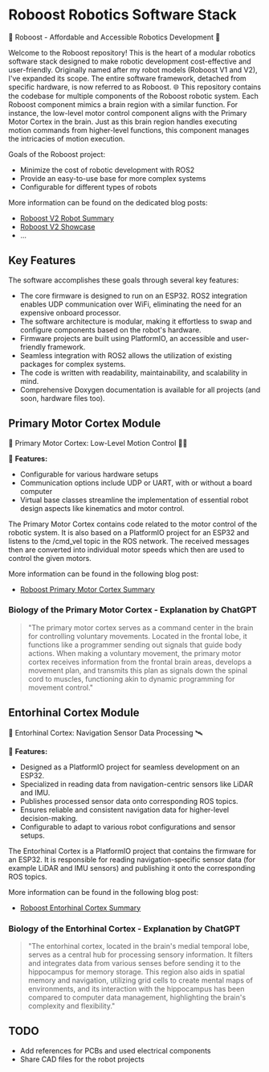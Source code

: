# Roboost Robotics Software Stack

🤖 Roboost - Affordable and Accessible Robotics Development 🚀

Welcome to the Roboost repository! This is the heart of a modular robotics software stack designed to make robotic development cost-effective and user-friendly. Originally named after my robot models (Roboost V1 and V2), I've expanded its scope. The entire software framework, detached from specific hardware, is now referred to as Roboost. 🌐
This repository contains the codebase for multiple components of the Roboost robotic system. Each Roboost component mimics a brain region with a similar function. For instance, the low-level motor control component aligns with the Primary Motor Cortex in the brain. Just as this brain region handles executing motion commands from higher-level functions, this component manages the intricacies of motion execution.

Goals of the Roboost project:
- Minimize the cost of robotic development with ROS2
- Provide an easy-to-use base for more complex systems
- Configurable for different types of robots

More information can be found on the dedicated blog posts:

- [Roboost V2 Robot Summary](https://jakobfriedl.tech/project-summary/)
- [Roboost V2 Showcase](https://technologiehub.at/project-posts/roboost-v2/)
- ...

## Key Features
The software accomplishes these goals through several key features:
- The core firmware is designed to run on an ESP32. ROS2 integration enables UDP communication over WiFi, eliminating the need for an expensive onboard processor.
- The software architecture is modular, making it effortless to swap and configure components based on the robot's hardware.
- Firmware projects are built using PlatformIO, an accessible and user-friendly framework.
- Seamless integration with ROS2 allows the utilization of existing packages for complex systems.
- The code is written with readability, maintainability, and scalability in mind.
- Comprehensive Doxygen documentation is available for all projects (and soon, hardware files too).

## Primary Motor Cortex Module
🧠 Primary Motor Cortex: Low-Level Motion Control 🏃‍♂️

🤖 **Features:**
- Configurable for various hardware setups
- Communication options include UDP or UART, with or without a board computer
- Virtual base classes streamline the implementation of essential robot design aspects like kinematics and motor control.

The Primary Motor Cortex contains code related to the motor control of the robotic system. It is also based on a PlatformIO project for an ESP32 and listens to the /cmd_vel topic in the ROS network. The received messages then are converted into individual motor speeds which then are used to control the given motors.

More information can be found in the following blog post:

- [Roboost Primary Motor Cortex Summary](https://technologiehub.at/project-posts/roboost-primary-motor-cortex/)

### Biology of the Primary Motor Cortex - Explanation by ChatGPT

>"The primary motor cortex serves as a command center in the brain for controlling voluntary movements. Located in the frontal lobe, it functions like a programmer sending out signals that guide body actions. When making a voluntary movement, the primary motor cortex receives information from the frontal brain areas, develops a movement plan, and transmits this plan as signals down the spinal cord to muscles, functioning akin to dynamic programming for movement control."

## Entorhinal Cortex Module
🧠 Entorhinal Cortex: Navigation Sensor Data Processing 🛰️

🤖 **Features:**
- Designed as a PlatformIO project for seamless development on an ESP32.
- Specialized in reading data from navigation-centric sensors like LiDAR and IMU.
- Publishes processed sensor data onto corresponding ROS topics.
- Ensures reliable and consistent navigation data for higher-level decision-making.
- Configurable to adapt to various robot configurations and sensor setups.

The Entorhinal Cortex is a PlatformIO project that contains the firmware for an ESP32. It is responsible for reading navigation-specific sensor data (for example LiDAR and IMU sensors) and publishing it onto the corresponding ROS topics.

More information can be found in the following blog post:

- [Roboost Entorhinal Cortex Summary](https://technologiehub.at/project-posts/roboost-entorhinal-cortex/)

### Biology of the Entorhinal Cortex - Explanation by ChatGPT

>"The entorhinal cortex, located in the brain's medial temporal lobe, serves as a central hub for processing sensory information. It filters and integrates data from various senses before sending it to the hippocampus for memory storage. This region also aids in spatial memory and navigation, utilizing grid cells to create mental maps of environments, and its interaction with the hippocampus has been compared to computer data management, highlighting the brain's complexity and flexibility."

## TODO

- Add references for PCBs and used electrical components
- Share CAD files for the robot projects
